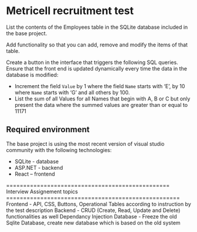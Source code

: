 # Metricell recruitment test

List the contents of the Employees table in the SQLite database included in the base project.

Add functionality so that you can add, remove and modify the items of that table.

Create a button in the interface that triggers the following SQL queries. Ensure that the front end is updated dynamically every time the data in the database is modified:
- Increment the field `Value` by 1 where the field `Name` starts with ‘E’, by 10 where `Name` starts with ‘G’ and all others by 100.
- List the sum of all Values for all Names that begin with A, B or C but only present the data where the summed values are greater than or equal to 11171

## Required environment

The base project is using the most recent version of visual studio community with the following technologies: 

- SQLite - database 
- ASP.NET - backend 
- React – frontend
  
================================================ Interview Assignement topics ===================================================
Frontend - API, CSS, Buttons, Operational Tables according to instruction by the test description
Backend - CRUD (Create, Read, Update and Delete) functionalities as well Dependancy Injection
Database - Freeze the old Sqlite Database, create new database which is based on the old system 
